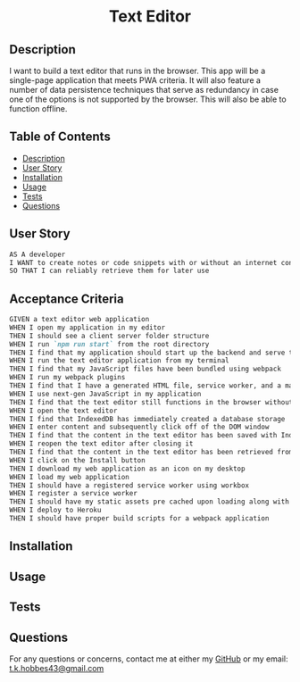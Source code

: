 <h1 align="center"> Text Editor </h1>


## Description
I want to build a text editor that runs in the browser.  This app will be a single-page application that meets PWA criteria.  It will also feature a number of data persistence techniques that serve as redundancy in case one of the options is not supported by the browser.  This will also be able to function offline.

## Table of Contents
- [Description](#description)
- [User Story](#user-story)
- [Installation](#installation)
- [Usage](#usage)
- [Tests](#tests)
- [Questions](#questions)

## User Story

```md
AS A developer
I WANT to create notes or code snippets with or without an internet connection
SO THAT I can reliably retrieve them for later use
```

## Acceptance Criteria

```md
GIVEN a text editor web application
WHEN I open my application in my editor
THEN I should see a client server folder structure
WHEN I run `npm run start` from the root directory
THEN I find that my application should start up the backend and serve the client
WHEN I run the text editor application from my terminal
THEN I find that my JavaScript files have been bundled using webpack
WHEN I run my webpack plugins
THEN I find that I have a generated HTML file, service worker, and a manifest file
WHEN I use next-gen JavaScript in my application
THEN I find that the text editor still functions in the browser without errors
WHEN I open the text editor
THEN I find that IndexedDB has immediately created a database storage
WHEN I enter content and subsequently click off of the DOM window
THEN I find that the content in the text editor has been saved with IndexedDB
WHEN I reopen the text editor after closing it
THEN I find that the content in the text editor has been retrieved from our IndexedDB
WHEN I click on the Install button
THEN I download my web application as an icon on my desktop
WHEN I load my web application
THEN I should have a registered service worker using workbox
WHEN I register a service worker
THEN I should have my static assets pre cached upon loading along with subsequent pages and static assets
WHEN I deploy to Heroku
THEN I should have proper build scripts for a webpack application
```

## Installation


## Usage


## Tests


## Questions
For any questions or concerns, contact me at either my [GitHub](https://github.com/tkhobbes43)
or my email: t.k.hobbes43@gmail.com
